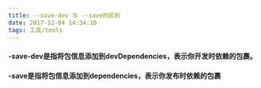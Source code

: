 ```yaml
---
title: --save-dev 与 --save的区别
date: 2017-12-04 14:34:10
tags: 工具/tools
---
```

#### -save-dev是指将包信息添加到devDependencies，表示你开发时依赖的包裹。

 
#### -save是指将包信息添加到dependencies，表示你发布时依赖的包裹